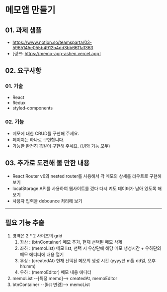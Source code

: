 # 메모앱 만들기

## 01. 과제 샘플
- https://www.notion.so/teamsparta/03-5965145e055b4912b4dd3bb6611a1363
- [링크: https://memo-app-ashen.vercel.app]
  
## 02. 요구사항

### 01. 기술

- React
- Redux
- styled-components

### 02. 기능

- 메모에 대한 CRUD를 구현해 주세요.
- 페이지는 하나로 구현합니다.
- 가능한 완전히 똑같이 구현해 주세요. (UI와 기능 모두)

## 03. 추가로 도전해 볼 만한 내용

- React Router v6의 nested router를 사용해서 각 메모의 상세를 라우트로 구현해 보기
- localStorage API를 사용하여 웹사이트를 껐다 다시 켜도 데이터가 남아 있도록 해 보기
- 사용자 입력을 debounce 처리해 보기

---------------------------------------------------------------------

## 필요 기능 추출
1. 영역은 2 * 2 사이즈의 grid
   1. 좌상 : (btnContainer) 메모 추가, 현재 선택된 메모 삭제
   2. 좌하 : (memoList) 메모 list, 선택 시 우상단에 해당 메모 생성시간 + 우하단의 메모 에디터에 내용 열기
   3. 우상 : (createdAt) 현재 선택된 메모의 생성 시간 (yyyy년 m월 dd일, 오후 hh:mm)
   4. 우하 : (memoEditor) 메모 내용 에디터
2. memoList --[특정 memo]--> createdAt, memoEditor
3. btnContainer --[list 변경]--> memoList
